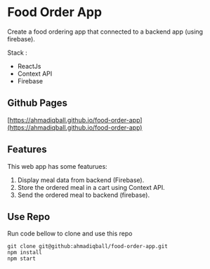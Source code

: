 # Food Order App

Create a food ordering app that connected to a backend app (using firebase).

Stack :
- ReactJs
- Context API
- Firebase

## Github Pages

[https://ahmadiqball.github.io/food-order-app](https://ahmadiqball.github.io/food-order-app)

## Features
This web app has some featurues:
1. Display meal data from backend (Firebase).
2. Store the ordered meal in a cart using Context API.
3. Send the ordered meal to backend (firebase).

## Use Repo

Run code bellow to clone and use this repo
```
git clone git@github:ahmadiqball/food-order-app.git
npm install
npm start
```

